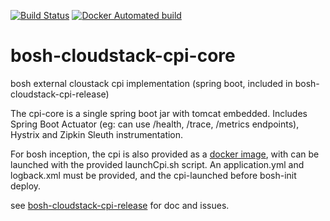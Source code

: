 [![Build Status](https://travis-ci.org/cloudfoundry-community/bosh-cloudstack-cpi-core.png)](https://travis-ci.org/cloudfoundry-community/bosh-cloudstack-cpi-core)
[![Docker Automated build](https://img.shields.io/docker/automated/jrottenberg/ffmpeg.svg)]()

# bosh-cloudstack-cpi-core
bosh external cloustack cpi implementation (spring boot, included in bosh-cloudstack-cpi-release)

The cpi-core is a single spring boot jar with tomcat embedded.
Includes Spring Boot Actuator (eg: can use /health, /trace, /metrics endpoints), Hystrix and Zipkin Sleuth instrumentation.



For bosh inception, the cpi is also provided as a [docker image](https://hub.docker.com/r/orangecloudfoundry/bosh-cloudstack-cpi-core/), with can be launched with the provided launchCpi.sh script.
An application.yml and logback.xml must be provided, and the cpi-launched before bosh-init deploy.





see [bosh-cloudstack-cpi-release](https://github.com/cloudfoundry-community/bosh-cloudstack-cpi-release) for doc and issues.
